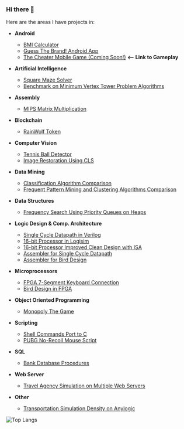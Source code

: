 ### Hi there 👋
<!--🔭 I’m currently working on my graduation project **The Cheater Mobile Game**.
-->

Here are the areas I have projects in:
- **Android**
  + [BMI Calculator](https://github.com/kadirhzrc/android-bmi-calculator-app)
  + [Guess The Brand! Android App](https://github.com/kadirhzrc/guess-the-brand-android-game)
  + [The Cheater Mobile Game (Coming Soon!)](https://drive.google.com/file/d/1wGplt4eFulW9FXccZhi0sxSroAn7MEPl/view?usp=sharing) **<-- Link to Gameplay**

- **Artificial Intelligence**
  + [Square Maze Solver](https://github.com/kadirhzrc/square-maze-solver-with-walls)
  + [Benchmark on Minimum Vertex Tower Problem Algorithms](https://github.com/kadirhzrc/java-genetic-algorithm-for-minimum-vertex-tower-problem)
- **Assembly**
  + [MIPS Matrix Multiplication](https://github.com/kadirhzrc/matrix-multiplier-in-MIPS)
- **Blockchain**
  + [RainWolf Token](https://github.com/kadirhzrc/rainwolf-token)
- **Computer Vision**
  + [Tennis Ball Detector](https://github.com/kadirhzrc/tennis-ball-detection-opencv)
  + [Image Restoration Using CLS](https://github.com/kadirhzrc/image-restoration-using-cls)
- **Data Mining**
  + [Classification Algorithm Comparison](https://github.com/kadirhzrc/classification-algorithms-comparison)
  + [Frequent Pattern Mining and Clustering Algorithms Comparison](https://github.com/kadirhzrc/frequent-pattern-mining-and-clustering)
- **Data Structures**
  +  [Frequency Search Using Priority Queues on Heaps](https://github.com/kadirhzrc/frequency-search-pq-on-heaps)
- **Logic Design & Comp. Architecture**
  + [Single Cycle Datapath in Verilog](https://github.com/kadirhzrc/single-cycle-datapath-with-complex-instructions)
  + [16-bit Processor in Logisim](https://github.com/kadirhzrc/MIPS-16-bit-Processor-in-LogiSim)
  + [16-bit Processor Improved Clean Design with ISA](https://github.com/kadirhzrc/16-bit-processor-super-clean-design)
  + [Assembler for Single Cycle Datapath](https://github.com/kadirhzrc/assembler-single-cycle-datapath)
  + [Assembler for Bird Design](https://github.com/kadirhzrc/bird-design-assembler)
- **Microprocessors**
  + [FPGA 7-Segment Keyboard Connection](https://github.com/kadirhzrc/fpga-7segment-keypad-connection)
  + [Bird Design in FPGA](https://github.com/kadirhzrc/bird-design-in-fpga)
- **Object Oriented Programming**
  + [Monopoly The Game](https://github.com/kadirhzrc/Monopoly-The-Game)
- **Scripting**
  + [Shell Commands Port to C](https://github.com/kadirhzrc/Shell-Commands-On-C)
  + [PUBG No-Recoil Mouse Script](https://github.com/kadirhzrc/pubg-lua-norecoil)
- **SQL**
  + [Bank Database Procedures](https://github.com/kadirhzrc/Small-Bank-Database)
- **Web Server**
  + [Travel Agency Simulation on Multiple Web Servers](https://github.com/kadirhzrc/java-travel-agency-web-server-simulation-with-simple-ui)
- **Other**
  + [Transportation Simulation Density on Anylogic](https://github.com/kadirhzrc/Transportation-Simulation-On-AnyLogic)


![Top Langs](https://github-readme-stats.vercel.app/api/top-langs/?username=kadirhzrc)


<!--
**kadirhzrc/kadirhzrc** is a ✨ _special_ ✨ repository because its `README.md` (this file) appears on your GitHub profile.

Here are some ideas to get you started:


- 🌱 I’m currently learning ...
- 👯 I’m looking to collaborate on ...
- 🤔 I’m looking for help with ...
- 💬 Ask me about ...
- 📫 How to reach me: ...
- 😄 Pronouns: ...
- ⚡ Fun fact: ...
-->
